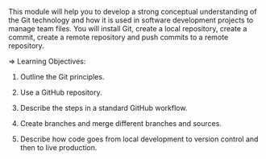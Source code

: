 This module will help you to develop a strong conceptual understanding of the Git technology and how it is used in software development projects to manage team files. You will install Git, create a local repository, create a commit, create a remote repository and push commits to a remote repository.

=> Learning Objectives:

1) Outline the Git principles.

2) Use a GitHub repository.

3) Describe the steps in a standard GitHub workflow.

4) Create branches and merge different branches and sources.

5) Describe how code goes from local development to version control and then to live production.
